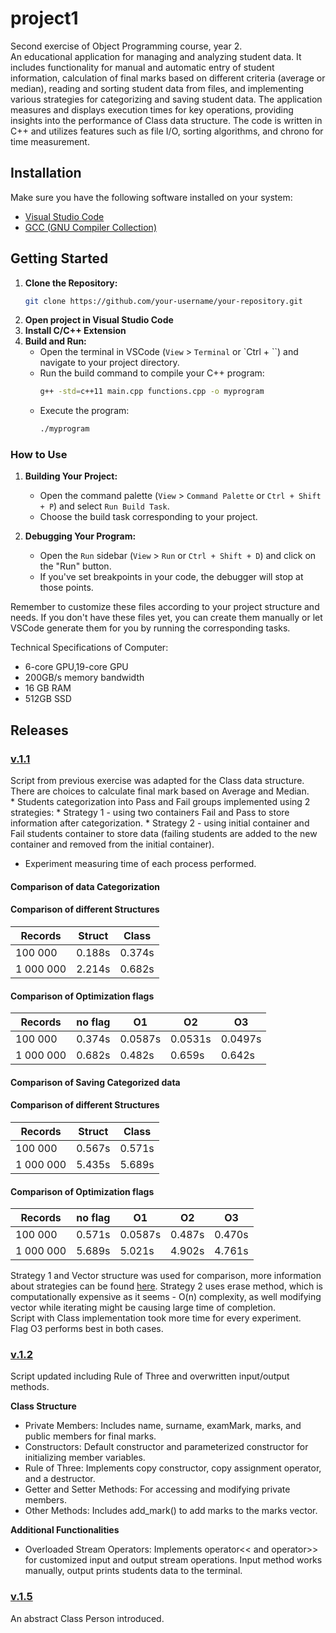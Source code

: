 # project1
Second exercise of Object Programming course, year 2.
<br>An educational application for managing and analyzing student data. It includes functionality for manual and automatic entry of student information, calculation of final marks based on different criteria (average or median), reading and sorting student data from files, and implementing various strategies for categorizing and saving student data. The application measures and displays execution times for key operations, providing insights into the performance of Class data structure. The code is written in C++ and utilizes features such as file I/O, sorting algorithms, and chrono for time measurement.

## Installation
Make sure you have the following software installed on your system:
- [Visual Studio Code](https://code.visualstudio.com/)
- [GCC (GNU Compiler Collection)](https://gcc.gnu.org/)

## Getting Started

1. **Clone the Repository:**
   ```bash
   git clone https://github.com/your-username/your-repository.git

2. **Open project in Visual Studio Code**
3. **Install C/C++ Extension**
4. **Build and Run:**
    - Open the terminal in VSCode (`View` > `Terminal` or `Ctrl + ``) and navigate to your project directory.
    - Run the build command to compile your C++ program:
        ```bash
        g++ -std=c++11 main.cpp functions.cpp -o myprogram
        ```
    - Execute the program:
        ```bash
        ./myprogram
        ```


### How to Use

1. **Building Your Project:**
   - Open the command palette (`View` > `Command Palette` or `Ctrl + Shift + P`) and select `Run Build Task`.
   - Choose the build task corresponding to your project.

2. **Debugging Your Program:**
   - Open the `Run` sidebar (`View` > `Run` or `Ctrl + Shift + D`) and click on the "Run" button.
   - If you've set breakpoints in your code, the debugger will stop at those points.

Remember to customize these files according to your project structure and needs. If you don't have these files yet, you can create them manually or let VSCode generate them for you by running the corresponding tasks.

Technical Specifications of Computer:
* 6-core GPU,19-core GPU
* 200GB/s memory bandwidth
* 16 GB RAM
* 512GB SSD



## Releases

### [v.1.1](https://github.com/ErikaKriks/project2/tree/v.1.1)
Script from previous exercise was adapted for the Class data structure.
<br>There are choices to calculate final mark based on Average and Median.
<br>* Students categorization into Pass and Fail groups implemented using 2 strategies:
        * Strategy 1 - using two containers Fail and Pass to store information after categorization.
        * Strategy 2 - using initial container and Fail students container to store data (failing students are added to the new container and removed from the initial container).
* Experiment measuring time of each process performed.


#### Comparison of data Categorization

#### Comparison of different Structures
| Records | Struct | Class |
|--|--|--|
| 100 000 | 0.188s  | 0.374s |
| 1 000 000 | 2.214s | 0.682s |


#### Comparison of Optimization flags
| Records | no flag | O1| O2 | O3 | 
|--|--|--|--|--|
| 100 000 | 0.374s | 0.0587s | 0.0531s | 0.0497s | 
| 1 000 000 | 0.682s | 0.482s | 0.659s | 0.642s |


#### Comparison of Saving Categorized data

#### Comparison of different Structures
| Records | Struct | Class |
|--|--|--|
| 100 000 | 0.567s  | 0.571s |
| 1 000 000 | 5.435s | 5.689s |


#### Comparison of Optimization flags
| Records | no flag | O1| O2 | O3 | 
|--|--|--|--|--|
| 100 000 | 0.571s | 0.0587s | 0.487s | 0.470s | 
| 1 000 000 | 5.689s | 5.021s | 4.902s | 4.761s |

Strategy 1 and Vector structure was used for comparison, more information about strategies can be found [here](https://github.com/ErikaKriks/project1/tree/v.1.0).
Strategy 2 uses erase method, which is computationally expensive as it seems - O(n) complexity, as well modifying vector while iterating might be causing large time of completion.
<br>Script with Class implementation took more time for every experiment.
<br>Flag O3 performs best in both cases.


### [v.1.2](https://github.com/ErikaKriks/project2/tree/v.1.2)
Script updated including Rule of Three and overwritten input/output methods.

**Class Structure**
* Private Members: Includes name, surname, examMark, marks, and public members for final marks.
* Constructors: Default constructor and parameterized constructor for initializing member variables.
* Rule of Three: Implements copy constructor, copy assignment operator, and a destructor.
* Getter and Setter Methods: For accessing and modifying private members.
* Other Methods: Includes add_mark() to add marks to the marks vector.

**Additional Functionalities**
* Overloaded Stream Operators: Implements operator<< and operator>> for customized input and output stream operations. Input method works manually, output prints students data to the terminal.


### [v.1.5](https://github.com/ErikaKriks/project2/releases/tag/v.1.5)
An abstract Class Person introduced.

